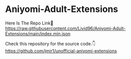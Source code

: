 # Aniyomi-Adult-Extensions

Here Is The Repo Link🍄
https://raw.githubusercontent.com/Livid96/Aniyomi-Adult-Extensions/main/index.min.json



Check this repository for the source code.👇
https://github.com/jmir1/unofficial-aniyomi-extensions